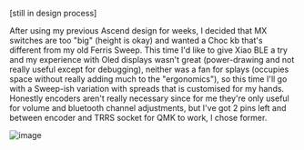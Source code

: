 [still in design process]

After using my previous Ascend design for weeks, I decided that MX switches are too "big" (height is okay) and wanted a Choc kb that's different from my old Ferris Sweep.
This time I'd like to give Xiao BLE a try and my experience with Oled displays wasn't great (power-drawing and not really useful except for debugging), neither was a fan for splays (occupies space without really adding much to the "ergonomics"), so this time I'll go with a Sweep-ish variation with spreads that is customised for my hands.
Honestly encoders aren't really necessary since for me they're only useful for volume and bluetooth channel adjustments, but I've got 2 pins left and between encoder and TRRS socket for QMK to work, I chose former.

![image](https://github.com/kaihchang/Xiao_Kai_split_keyboard/assets/43580584/1254cca5-0fcd-40e1-a817-5190e623590a)

